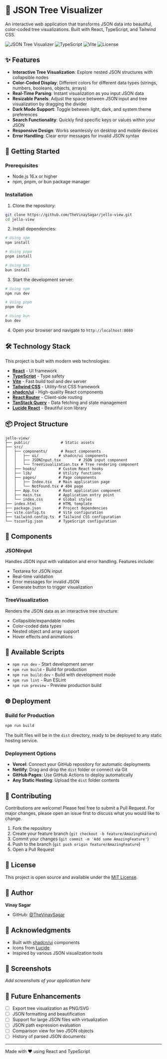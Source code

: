 # 🌳 JSON Tree Visualizer

An interactive web application that transforms JSON data into beautiful, color-coded tree visualizations. Built with React, TypeScript, and Tailwind CSS.

![JSON Tree Visualizer](https://img.shields.io/badge/React-18.3.1-blue.svg)
![TypeScript](https://img.shields.io/badge/TypeScript-5.8.3-blue.svg)
![Vite](https://img.shields.io/badge/Vite-5.4.19-purple.svg)
![License](https://img.shields.io/badge/license-MIT-green.svg)

## ✨ Features

- **Interactive Tree Visualization**: Explore nested JSON structures with collapsible nodes
- **Color-Coded Display**: Different colors for different data types (strings, numbers, booleans, objects, arrays)
- **Real-Time Parsing**: Instant visualization as you input JSON data
- **Resizable Panels**: Adjust the space between JSON input and tree visualization by dragging the divider
- **Dark Mode Support**: Toggle between light, dark, and system theme preferences
- **Search Functionality**: Quickly find specific keys or values within your JSON
- **Responsive Design**: Works seamlessly on desktop and mobile devices
- **Error Handling**: Clear error messages for invalid JSON syntax

## 🚀 Getting Started

### Prerequisites

- Node.js 16.x or higher
- npm, pnpm, or bun package manager

### Installation

1. Clone the repository:
```bash
git clone https://github.com/TheVinaySagar/jello-view.git
cd jello-view
```

2. Install dependencies:
```bash
# Using npm
npm install

# Using pnpm
pnpm install

# Using bun
bun install
```

3. Start the development server:
```bash
# Using npm
npm run dev

# Using pnpm
pnpm dev

# Using bun
bun dev
```

4. Open your browser and navigate to `http://localhost:8080`

## 🛠️ Technology Stack

This project is built with modern web technologies:

- **[React](https://react.dev/)** - UI framework
- **[TypeScript](https://www.typescriptlang.org/)** - Type safety
- **[Vite](https://vitejs.dev/)** - Fast build tool and dev server
- **[Tailwind CSS](https://tailwindcss.com/)** - Utility-first CSS framework
- **[shadcn/ui](https://ui.shadcn.com/)** - High-quality React components
- **[React Router](https://reactrouter.com/)** - Client-side routing
- **[TanStack Query](https://tanstack.com/query)** - Data fetching and state management
- **[Lucide React](https://lucide.dev/)** - Beautiful icon library

## 📦 Project Structure

```
jello-view/
├── public/              # Static assets
├── src/
│   ├── components/      # React components
│   │   ├── ui/         # shadcn/ui components
│   │   ├── JSONInput.tsx        # JSON input component
│   │   └── TreeVisualization.tsx # Tree rendering component
│   ├── hooks/          # Custom React hooks
│   ├── lib/            # Utility functions
│   ├── pages/          # Page components
│   │   ├── Index.tsx   # Main application page
│   │   └── NotFound.tsx # 404 page
│   ├── App.tsx         # Root application component
│   ├── main.tsx        # Application entry point
│   └── index.css       # Global styles
├── index.html          # HTML template
├── package.json        # Project dependencies
├── vite.config.ts      # Vite configuration
├── tailwind.config.ts  # Tailwind CSS configuration
└── tsconfig.json       # TypeScript configuration
```

## 🎨 Components

### JSONInput
Handles JSON input with validation and error handling. Features include:
- Textarea for JSON input
- Real-time validation
- Error messages for invalid JSON
- Generate button to trigger visualization

### TreeVisualization
Renders the JSON data as an interactive tree structure:
- Collapsible/expandable nodes
- Color-coded data types
- Nested object and array support
- Hover effects and animations

## 🔧 Available Scripts

- `npm run dev` - Start development server
- `npm run build` - Build for production
- `npm run build:dev` - Build with development mode
- `npm run lint` - Run ESLint
- `npm run preview` - Preview production build

## 🌐 Deployment

### Build for Production

```bash
npm run build
```

The built files will be in the `dist` directory, ready to be deployed to any static hosting service.

### Deployment Options

- **Vercel**: Connect your GitHub repository for automatic deployments
- **Netlify**: Drag and drop the `dist` folder or connect via Git
- **GitHub Pages**: Use GitHub Actions to deploy automatically
- **Any Static Hosting**: Upload the `dist` folder contents

## 🤝 Contributing

Contributions are welcome! Please feel free to submit a Pull Request. For major changes, please open an issue first to discuss what you would like to change.

1. Fork the repository
2. Create your feature branch (`git checkout -b feature/AmazingFeature`)
3. Commit your changes (`git commit -m 'Add some AmazingFeature'`)
4. Push to the branch (`git push origin feature/AmazingFeature`)
5. Open a Pull Request

## 📝 License

This project is open source and available under the [MIT License](LICENSE).

## 👤 Author

**Vinay Sagar**
- GitHub: [@TheVinaySagar](https://github.com/TheVinaySagar)

## 🙏 Acknowledgments

- Built with [shadcn/ui](https://ui.shadcn.com/) components
- Icons from [Lucide](https://lucide.dev/)
- Inspired by various JSON visualization tools

## 📸 Screenshots

_Add screenshots of your application here_

## 🔮 Future Enhancements

- [ ] Export tree visualization as PNG/SVG
- [ ] JSON formatting and beautification
- [ ] Support for large JSON files with virtualization
- [ ] JSON path expression evaluation
- [ ] Comparison view for two JSON objects
- [ ] History of parsed JSON documents

---

Made with ❤️ using React and TypeScript

